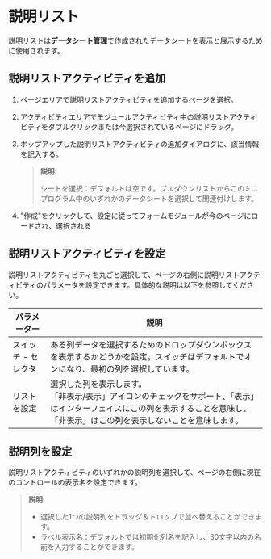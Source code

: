 # 説明リスト
説明リストは**データシート管理**で作成されたデータシートを表示と展示するために使用されます。

## 説明リストアクティビティを追加
1. ページエリアで説明リストアクティビティを追加するページを選択。
2. アクティビティエリアでモジュールアクティビティ中の説明リストアクティビティをダブルクリックまたは今選択されているページにドラッグ。
3. ポップアップした説明リストアクティビティの追加ダイアログに、該当情報を記入する。
    > **説明:**
    >
    > シートを選択：デフォルトは空です。プルダウンリストからこのミニプログラム中のいずれかのデータシートを選択して関連付けします。

4. "作成"をクリックして、設定に従ってフォームモジュールが今のページにロードされ、選択される

## 説明リストアクティビティを設定
説明リストアクティビティを丸ごと選択して、ページの右側に説明リストアクティビティのパラメータを設定できます。具体的な説明は以下を参照してください。

| パラメーター | 説明 |
| ----- | --- |
| スイッチ - セレクタ | ある列データを選択するためのドロップダウンボックスを表示するかどうかを設定。スイッチはデフォルトでオンになり、最初の列を選択しています。 |
| リストを設定 | 選択した列を表示します。<br/>「非表示/表示」アイコンのチェックをサポート、「表示」はインターフェイスにこの列を表示することを意味し、「非表示」はこの列を表示しないことを意味します。|


## 説明列を設定
説明リストアクティビティのいずれかの説明列を選択して、ページの右側に現在のコントロールの表示名を設定できます。
> **説明:**
>
> - 選択した1つの説明列をドラッグ＆ドロップで並べ替えることができます。
> - ラベル表示名：デフォルトでは初期化列名を記入し、30文字以内の名前を入力することができます。